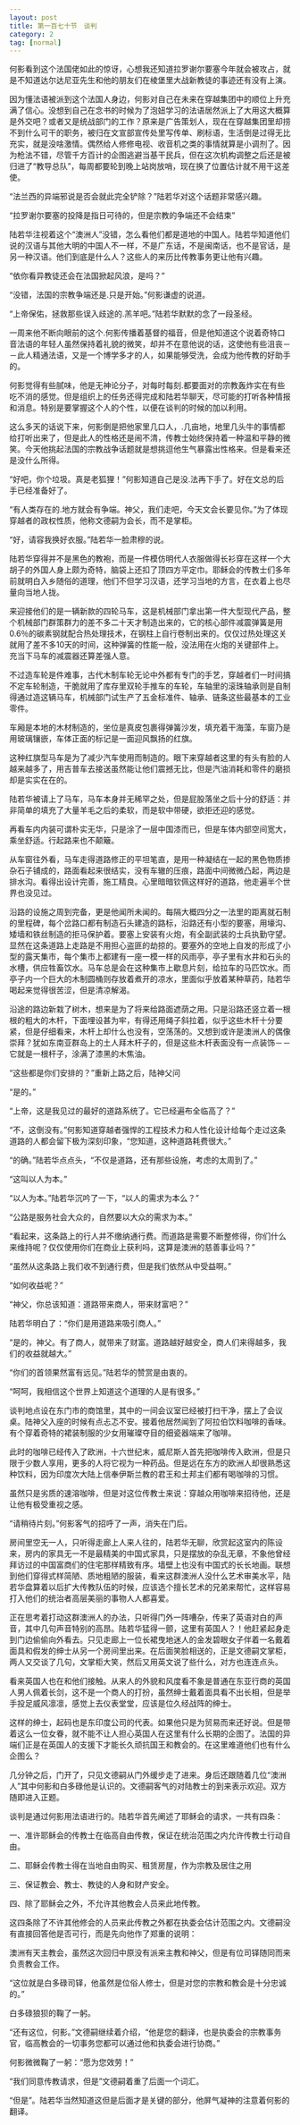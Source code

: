 ```yaml
---
layout: post
title: 第一百七十节　谈判
category: 2
tag: [normal]
---
```


何影看到这个法国佬如此的惊讶，心想我还知道拉罗谢尔要塞今年就会被攻占，就是不知道达尔达尼亚先生和他的朋友们在棱堡里大战新教徒的事迹还有没有上演。

因为懂法语被派到这个法国人身边，何影对自己在未来在穿越集团中的顺位上升充满了信心。没想到自己在念书的时候为了泡妞学习的法语居然派上了大用这大概算是外交吧？或者又是统战部门的工作？原来是广告策划人，现在在穿越集团里却捞不到什么可干的职务，被归在文宣部宣传处里写传单、刷标语，生活倒是过得无比充实，就是没啥激情。偶然给人修修电视、收音机之类的事情就算是小调剂了。因为枪法不错，尽管千方百计的企图逃避当基干民兵，但在这次机构调整之后还是被归进了“教导总队”，每周都要轮到晚上站岗放哨，现在换了位置估计就不用干这差使。

“法兰西的异端邪说是否会就此完全铲除？”陆若华对这个话题非常感兴趣。

“拉罗谢尔要塞的投降是指日可待的，但是宗教的争端还不会结束”

陆若华注视着这个“澳洲人”没错，怎么看他们都是道地的中国人。陆若华知道他们说的汉语与其他大明的中国人不一样，不是广东话，不是闽南话，也不是官话，是另一种汉语。他们到底是什么人？这些人的来历比传教事务更让他有兴趣。

“依你看异教徒还会在法国掀起风浪，是吗？”

“没错，法国的宗教争端还是.只是开始。”何影谦虚的说道。

“上帝保佑，拯救那些误入歧途的.羔羊吧。”陆若华默默的念了一段圣经。

一周来他不断向眼前的这个.何影传播着基督的福音，但是他知道这个说着奇特口音法语的年轻人虽然保持着礼貌的微笑，却并不在意他说的话，这使他有些沮丧－－此人精通法语，又是一个博学多才的人，如果能够受洗，会成为他传教的好助手的。

何影觉得有些腻味，他是无神论分子，对每时每刻.都要面对的宗教轰炸实在有些吃不消的感觉。但是组织上的任务还得完成和陆若华聊天，尽可能的打听各种情报和消息。特别是要掌握这个人的个性，以便在谈判的时候的加以利用。

这么多天的话说下来，何影倒是把他家里几口人，.几亩地，地里几头牛的事情都给打听出来了，但是此人的性格还是闹不清，传教士始终保持着一种温和平静的微笑。今天他挑起法国的宗教战争话题就是想挑逗他生气暴露出性格来。但是看来还是没什么所得。

“好吧，你个垃圾。真是老狐狸！”何影知道自己是没.法再下手了。好在文总的后手已经准备好了。

“有人类存在的.地方就会有争端。神父，我们走吧，今天文会长要见你。”为了体现穿越者的政权性质，他称文德嗣为会长，而不是掌柜。

“好，请容我换好衣服。”陆若华一脸肃穆的说。

陆若华穿得并不是黑色的教袍，而是一件模仿明代人衣服做得长衫穿在这样一个大胡子的外国人身上颇为奇特，脑袋上还扣了顶四方平定巾。耶稣会的传教士们多年前就明白入乡随俗的道理，他们不但学习汉语，还学习当地的方言，在衣着上也尽量向当地人拢。

来迎接他们的是一辆新款的四轮马车，这是机械部门拿出第一件大型现代产品，整个机械部门群策群力的差不多二十天才制造出来的，它的核心部件减震弹簧是用0.6％的碳素钢就配合热处理技术，在钢柱上自行卷制出来的。仅仅过热处理这关就用了差不多10天的时间，这种弹簧的性能一般，没法用在火炮的关键部件上。充当下马车的减震器还算差强人意。

不过造车轮是件难事，古代木制车轮无论中外都有专门的手艺，穿越者们一时间搞不定车轮制造，干脆就用了库存里双轮手推车的车轮，车轴里的滚珠轴承则是自制得通过造这辆马车，机械部门试生产了五金标准件、轴承、链条这些最基本的工业零件。

车厢是本地的木材制造的，坐位是真皮包裹得弹簧沙发，填充着干海藻，车窗乃是用玻璃镶嵌，车体正面的标记是一面迎风飘扬的红旗。

这种红旗型马车是为了减少汽车使用而制造的。眼下来穿越者这里的有头有脸的人越来越多了，用吉普车去接送虽然能让他们震撼无比，但是汽油消耗和零件的磨损却是实实在在的。

陆若华被请上了马车，马车本身并无稀罕之处，但是屁股落坐之后十分的舒适：并非简单的填充了大量羊毛之后的柔软，而是软中带硬，欲拒还迎的感觉。

再看车内内装可谓朴实无华，只是涂了一层中国漆而已，但是车体内部空间宽大，乘坐舒适。行起路来也不颠簸。

从车窗往外看，马车走得道路修正的平坦笔直，是用一种凝结在一起的黑色物质掺杂石子铺成的，路面看起来很结实，没有车辙的压痕，路面中间微微凸起，两边是排水沟。看得出设计完善，施工精良。心里暗暗钦佩这样好的道路，他走遍半个世界也没见过。

沿路的设施之周到完备，更是他闻所未闻的。每隔大概四分之一法里的距离就石制的里程碑，每个岔路口都有制造石头建造的路标，沿路还有小型的要塞，用壕沟、矮墙和铁丝制造的拒马保护着。要塞上安装有火炮，有全副武装的士兵执勤守望。显然在这条道路上走路是不用担心盗匪的劫掠的。要塞外的空地上自发的形成了小型的露天集市，每个集市上都建有一座一模一样的风雨亭，亭子里有水井和石头的水槽，供应牲畜饮水。马车总是会在这种集市上歇息片刻，给拉车的马匹饮水。而亭子内一个巨大的木制圆桶则存放着煮开的凉水，里面似乎放着某种草药，陆若华喝起来觉得很苦涩，但是清凉解渴。

沿途的路边新栽了树木，想来是为了将来给路面遮荫之用。只是沿路还竖立着一根根的粗大的木杆，下面埋设甚为牢，有得还用绳子斜拉着，似乎这些木杆十分要紧，但是仔细看来，木杆上却什么也没有，空荡荡的。又想到或许是澳洲人的偶像崇拜？犹如东南亚群岛上的土人拜木杆子的，但是这些木杆表面没有一点装饰－－它就是一根杆子，涂满了漆黑的木焦油。

“这些都是你们安排的？”重新上路之后，陆神父问

“是的。”

“上帝，这是我见过的最好的道路系统了。它已经遍布全临高了？”

“不，这倒没有。”何影知道穿越者强悍的工程技术力和人性化设计给每个走过这条道路的人都会留下极为深刻印象，“您知道，这种道路耗费很大。”

“的确。”陆若华点点头，“不仅是道路，还有那些设施，考虑的太周到了。”

“这叫以人为本。”

“以人为本。”陆若华沉吟了一下，“以人的需求为本么？”

“公路是服务社会大众的，自然要以大众的需求为本。”

“看起来，这条路上的行人并不缴纳通行费。而道路是需要不断整修得，你们什么来维持呢？仅仅使用你们在商业上获利吗，这算是澳洲的慈善事业吗？”

“虽然从这条路上我们收不到通行费，但是我们依然从中受益啊。”

“如何收益呢？”

“神父，你总该知道：道路带来商人，带来财富吧？”

陆若华明白了：“你们是用道路来吸引商人。”

“是的，神父。有了商人，就带来了财富。道路越好越安全，商人们来得越多，我们的收益就越大。”

“你们的首领果然富有远见。”陆若华的赞赏是由衷的。

“呵呵，我相信这个世界上知道这个道理的人是有很多。”

谈判地点设在东门市的商馆里，其中的一间会议室已经被打扫干净，摆上了会议桌。陆神父入座的时候有点忐忑不安。接着他居然闻到了阿拉伯饮料咖啡的香味。有个穿着奇特的裙装制服的少女用璀璨夺目的细瓷器端来了咖啡。

此时的咖啡已经传入了欧洲，十六世纪末，威尼斯人首先把咖啡传入欧洲，但是只限于少数人享用，更多的人将它视为一种药品。但是远在东方的欧洲人却很熟悉这种饮料，因为印度次大陆上信奉伊斯兰教的君王和土邦主们都有喝咖啡的习惯。

虽然只是劣质的速溶咖啡，但是对这位传教士来说：穿越众用咖啡来招待他，还是让他有极受重视之感。

“请稍待片刻。”何影客气的招呼了一声，消失在门后。

房间里空无一人，只听得走廊上人来人往的，陆若华无聊，欣赏起这室内的陈设来，房内的家具无一不是最精美的中国式家具，只是摆放的杂乱无章，不象他曾经拜访过的中国富商们的住宅那样精致有序。墙壁上也没有中国式的长长地画。联想到他们穿得式样简陋、质地粗陋的服装，看来这群澳洲人没什么艺术审美水平，陆若华盘算着以后扩大传教队伍的时候，应该选个擅长艺术的兄弟来帮忙，这样容易打入他们的统治者高层美丽的事物人人都喜爱。

正在思考着打动这群澳洲人的办法，只听得门外一阵嘈杂，传来了英语对白的声音，其中几句声音特别的高昂。陆若华猛得一颤，这里有英国人？！他赶紧起身走到门边偷偷向外看去。只见走廊上一位长裙曳地迷人的金发碧眼女子伴着一名戴着面具和假发的绅士从另一个房间里出来。在后面笑脸相送的，正是文德嗣文掌柜，两人又交谈了几句，文掌柜大笑，然后又用英文说了些什么，对方也连连点头。

看来英国人也在和他们接触。从来人的外貌和风度看不象是普通在东亚行商的英国人男人佩着长剑，这不是一个商人的打扮，虽然绅士戴着面具看不出长相，但是举手投足威风凛凛，感觉上去仪表堂堂，应该是位久经战阵的绅士。

这样的绅士，起码也是东印度公司的代表。如果他只是为贸易而来还好说。但是带着这么一位女眷，就不能不让人担心英国人在这里有什么长期的企图了。法国的异端们正是在英国人的支援下才能长久顽抗国王和教会的。在这里难道他们也有什么企图么？

几分钟之后，门开了，只见文德嗣从门外缓步走了进来。身后还跟随着几位“澳洲人”其中何影和白多碌他是认识的。文德嗣客气的对陆教士的到来表示欢迎。双方随即进入正题。

谈判是通过何影用法语进行的。陆若华首先阐述了耶稣会的请求，一共有四条：

一、准许耶稣会的传教士在临高自由传教，保证在统治范围之内允许传教士行动自由。

二、耶稣会传教士得在当地自由购买、租赁房屋，作为宗教及居住之用

三、保证教会、教士、教徒的人身和财产安全。

四、除了耶稣会之外，不允许其他教会人员来此地传教。

这四条除了不许其他修会的人员来此传教之外都在执委会估计范围之内。文德嗣没有直接回答他是否可行，而是先向他作了郑重的说明：

澳洲有天主教会，虽然这次回归中原没有派来主教和神父，但是有位司铎随同而来负责教会工作。

“这位就是白多碌司铎，他虽然是位俗人修士，但是对您的宗教和教会是十分忠诚的。”

白多碌狼狈的鞠了一躬。

“还有这位，何影。”文德嗣继续着介绍，“他是您的翻译，也是执委会的宗教事务官，临高教会的一切事务您都可以通过他和执委会进行协商。”

何影微微鞠了一躬：“愿为您效劳！”

“我们同意传教请求，但是”文德嗣着重了后面一个词汇。

“但是”。陆若华当然知道这但是后面才是关键的部分，他屏气凝神的注意着何影的翻译。